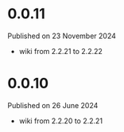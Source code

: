 # 0.0.11

Published on 23 November 2024

- wiki from 2.2.21 to 2.2.22

# 0.0.10

Published on 26 June 2024

- wiki from 2.2.20 to 2.2.21

